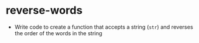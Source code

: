 # reverse-words

* Write code to create a function that accepts a string (`str`) and reverses the order of the words in the string